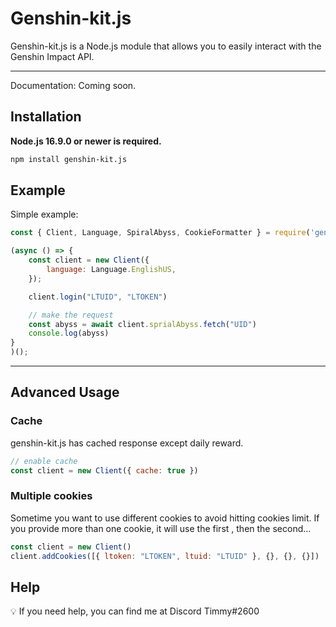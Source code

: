 # Genshin-kit.js

Genshin-kit.js is a Node.js module that allows you to easily interact with the Genshin Impact API.

---

Documentation: Coming soon.

## Installation
**Node.js 16.9.0 or newer is required.**

```bash
npm install genshin-kit.js
```

## Example

Simple example:

```javascript
const { Client, Language, SpiralAbyss, CookieFormatter } = require('genshin-kit.js');

(async () => {
    const client = new Client({
        language: Language.EnglishUS,
    });

    client.login("LTUID", "LTOKEN")

    // make the request
    const abyss = await client.sprialAbyss.fetch("UID")
    console.log(abyss)
}
)();
```
---
## Advanced Usage

### Cache
genshin-kit.js has cached response except daily reward.

```javascript
// enable cache
const client = new Client({ cache: true })
```

### Multiple cookies
Sometime you want to use different cookies to avoid hitting cookies limit.
If you provide more than one cookie, it will use the first , then the second...

```javascript
const client = new Client()
client.addCookies([{ ltoken: "LTOKEN", ltuid: "LTUID" }, {}, {}, {}])
```

## Help
💡 If you need help, you can find me at Discord Timmy#2600
